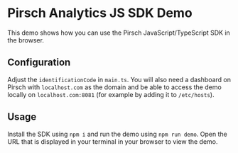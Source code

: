 # Pirsch Analytics JS SDK Demo

This demo shows how you can use the Pirsch JavaScript/TypeScript SDK in the browser.

## Configuration

Adjust the `identificationCode` in `main.ts`. You will also need a dashboard on Pirsch with `localhost.com` as the domain and be able to access the demo locally on `localhost.com:8081` (for example by adding it to `/etc/hosts`).

## Usage

Install the SDK using `npm i` and run the demo using `npm run demo`. Open the URL that is displayed in your terminal in your browser to view the demo.

